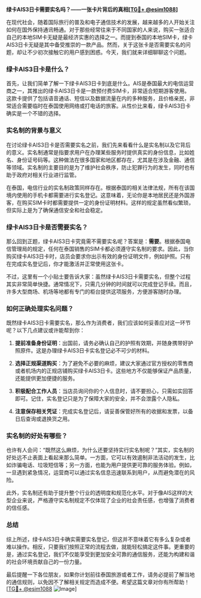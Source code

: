 **绿卡AIS3日卡需要实名吗？——一张卡片背后的真相[[TG💪+ @esim1088](https://t.me/s/esim1088)]**

在现代社会，随着国际旅行的普及和电子通信技术的发展，越来越多的人开始关注如何在国外保持通讯畅通。对于那些经常往来于不同国家的人来说，购买一张适合自己的本地SIM卡无疑是最经济实惠的选择之一。而提到泰国的本地SIM卡，绿卡AIS3日卡无疑是其中备受推崇的一款产品。然而，关于这张卡是否需要实名的问题，却让不少初次接触它的用户感到困惑。今天，我们就来详细聊聊这个问题。

### 绿卡AIS3日卡是什么？

首先，让我们简单了解一下绿卡AIS3日卡到底是什么。AIS是泰国最大的电信运营商之一，其推出的绿卡AIS3日卡是一款预付费SIM卡，非常适合短期游客使用。这款卡提供了包括语音通话、短信以及数据流量在内的多种服务，且价格亲民，非常适合需要临时在泰国使用网络或打电话的旅客。从性价比来看，绿卡AIS3日卡确实是一个不错的选择。

### 实名制的背景与意义

在讨论绿卡AIS3日卡是否需要实名之前，我们先来看看什么是实名制以及它背后的意义。实名制通常是指要求用户在办理某些服务时提供真实的身份信息，比如姓名、身份证号码等。这种做法在很多国家和地区都存在，尤其是在涉及金融、通信等领域。实名制的主要目的是为了维护社会秩序，防止犯罪行为的发生，同时也有助于政府对相关行业进行监管。

在泰国，电信行业的实名制政策同样存在。根据泰国的相关法律法规，所有在该国境内使用的手机卡都需要进行实名登记。这意味着，无论你是本地居民还是外国游客，在购买SIM卡时都需要提供一定的身份证明材料。这样的规定虽然看似繁琐，但实际上是为了确保通信安全和社会稳定。

### 绿卡AIS3日卡是否需要实名？

那么回到正题，绿卡AIS3日卡究竟需不需要实名呢？答案是：**需要**。根据泰国电信管理局的规定，任何在泰国销售的SIM卡都必须遵守实名制的要求。因此，当你购买绿卡AIS3日卡时，店员会要求你出示有效的身份证明文件，例如护照。只有在完成实名登记后，你才能激活并正常使用这张卡。

不过，这里有一个小贴士要告诉大家：虽然绿卡AIS3日卡需要实名，但整个过程其实非常简单快捷。通常情况下，只需几分钟的时间就可以完成登记手续。而且，许多大型商场、机场等地都有专门的柜台提供这项服务，方便游客随时办理。

### 如何正确处理实名问题？

既然绿卡AIS3日卡需要实名，那么作为消费者，我们应该如何妥善应对这一环节呢？以下几点建议或许能帮到你：

1. **提前准备身份证明**：出国前，请务必确认自己的护照有效期，并随身携带好护照原件。这是办理绿卡AIS3日卡实名登记必不可少的材料。

2. **选择正规渠道购买**：为了避免不必要的麻烦，建议大家通过官方授权的零售商或者机场内的正规店铺购买绿卡AIS3日卡。这些地方不仅能够保证产品质量，还能提供更加便捷的服务。

3. **积极配合工作人员**：当店员询问你的个人信息时，请不要担心，只需如实回答即可。记住，实名登记只是为了保障大家的安全，并不会泄露个人隐私。

4. **注意保存相关凭证**：完成实名登记后，请妥善保管好所有的收据和发票，以备日后查询或退换货之用。

### 实名制的好处有哪些？

也许有人会问：“既然这么麻烦，为什么还要坚持实行实名制呢？”其实，实名制的好处远不止表面上看起来那么简单。一方面，它可以有效遏制非法活动的发生，比如诈骗电话、垃圾短信等；另一方面，也能为用户提供更可靠的服务体验。例如，一旦遇到紧急情况，运营商可以通过实名信息迅速联系到用户，从而避免潜在的风险。

此外，实名制还有助于提升整个行业的透明度和规范化水平。对于像AIS这样的大型企业来说，严格遵守实名制规定不仅体现了企业的社会责任感，也增强了消费者的信任感。

### 总结

综上所述，绿卡AIS3日卡确实需要实名登记，但这并不意味着它有多么复杂或者难以操作。相反，只要我们按照正常的流程去做，就能轻松搞定这件事。更重要的是，通过实名登记，我们不仅能享受到更加安全可靠的通信服务，还能为构建和谐的社会环境贡献自己的一份力量。

最后提醒一下各位朋友，如果你计划前往泰国旅游或者工作，请务必提前了解当地的通信规则，以免因不了解相关规定而造成不便。希望这篇文章对你有所帮助！[[TG💪+ @esim1088](https://t.me/s/esim1088) ![Image](https://i.postimg.cc/4NQfJmqS/Snipaste-2025-05-13-00-14-12.png)]